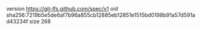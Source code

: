 version https://git-lfs.github.com/spec/v1
oid sha256:7219b5e5de6af7b96a855cb12885eb12851e1515bd0198b91a57d591ad43234f
size 268
